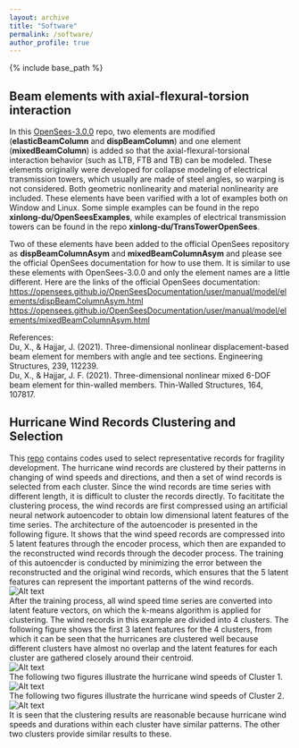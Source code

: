```yaml
---
layout: archive
title: "Software"
permalink: /software/
author_profile: true
---
```


{% include base_path %}

## Beam elements with axial-flexural-torsion interaction
In this [OpenSees-3.0.0](https://github.com/xinlong-du/OpenSees-3.0.0) repo, two elements are modified (**elasticBeamColumn** and **dispBeamColumn**) and one element (**mixedBeamColumn**) is added so that the axial-flexural-torsional interaction behavior (such as LTB, FTB and TB) can be modeled. These elements originally were developed for collapse modeling of electrical transmission towers, which usually are made of steel angles, so warping is not considered. Both geometric nonlinearity and material nonlinearity are included. These elements have been varified with a lot of examples both on Window and Linux. Some simple examples can be found in the repo **xinlong-du/OpenSeesExamples**, while examples of electrical transmission towers can be found in the repo **xinlong-du/TransTowerOpenSees**.

Two of these elements have been added to the official OpenSees repository as **dispBeamColumnAsym** and **mixedBeamColumnAsym** and please see the official OpenSees documentation for how to use them. It is similar to use these elements with OpenSees-3.0.0 and only the element names are a little different. Here are the links of the official OpenSees documentation:  
https://opensees.github.io/OpenSeesDocumentation/user/manual/model/elements/dispBeamColumnAsym.html  
https://opensees.github.io/OpenSeesDocumentation/user/manual/model/elements/mixedBeamColumnAsym.html  

References:  
Du, X., & Hajjar, J. (2021). Three-dimensional nonlinear displacement-based beam element for members with angle and tee sections. Engineering Structures, 239, 112239.  
Du, X., & Hajjar, J. F. (2021). Three-dimensional nonlinear mixed 6-DOF beam element for thin-walled members. Thin-Walled Structures, 164, 107817.

## Hurricane Wind Records Clustering and Selection
This [repo](https://github.com/xinlong-du/HurricaneClustering) contains codes used to select representative records for fragility development. The hurricane wind records are clustered by their patterns in changing of wind speeds and directions, and then a set of wind records is selected from each cluster. Since the wind records are time series with different length, it is difficult to cluster the records directly. To facititate the clustering process, the wind records are first compressed using an artificial neural network autoencoder to obtain low dimensional latent features of the time series. The architecture of the autoencoder is presented in the following figure. It shows that the wind speed records are compressed into 5 latent features through the encoder process, which then are expanded to the reconstructed wind records through the decoder process. The training of this autoencder is conducted by minimizing the error between the reconstructed and the original wind records, which ensures that the 5 latent features can represent the important patterns of the wind records.  
![Alt text](http://xinlong-du.github.io/files/Figure1.jpg)  
After the training process, all wind speed time series are converted into latent feature vectors, on which the k-means algorithm is applied for clustering. The wind records in this example are divided into 4 clusters. The following figure shows the first 3 latent features for the 4 clusters, from which it can be seen that the hurricanes are clustered well because different clusters have almost no overlap and the latent features for each cluster are gathered closely around their centroid.  
![Alt text](http://xinlong-du.github.io/files/Figure2.jpg)  
The following two figures illustrate the hurricane wind speeds of Cluster 1.  
![Alt text](http://xinlong-du.github.io/files/Figure3.jpg)  
The following two figures illustrate the hurricane wind speeds of Cluster 2.  
![Alt text](http://xinlong-du.github.io/files/Figure4.jpg)  
It is seen that the clustering results are reasonable because hurricane wind speeds and durations within each cluster have similar patterns. The other two clusters provide similar results to these.